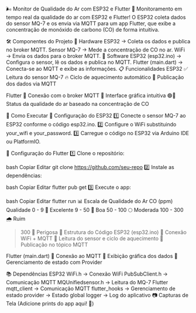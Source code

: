 🌬️ Monitor de Qualidade do Ar com ESP32 e Flutter 📱
Monitoramento em tempo real da qualidade do ar com ESP32 e Flutter! O ESP32 coleta dados do sensor MQ-7 e os envia via MQTT para um app Flutter, que exibe a concentração de monóxido de carbono (CO) de forma intuitiva.

🛠️ Componentes do Projeto
🧰 Hardware
ESP32 → Coleta os dados e publica no broker MQTT.
Sensor MQ-7 → Mede a concentração de CO no ar.
WiFi → Envia os dados para o broker MQTT.
📱 Software
ESP32 (esp32.ino) → Configura o sensor, lê os dados e publica no MQTT.
Flutter (main.dart) → Conecta-se ao MQTT e exibe as informações.
📋 Funcionalidades
ESP32
✅ Leitura do sensor MQ-7
🔥 Ciclo de aquecimento automático
📡 Publicação dos dados via MQTT

Flutter
📶 Conexão com o broker MQTT
🎨 Interface gráfica intuitiva
🟢🔴 Status da qualidade do ar baseado na concentração de CO

🚀 Como Executar
🔧 Configuração do ESP32
1️⃣ Conecte o sensor MQ-7 ao ESP32 conforme o código esp32.ino.
2️⃣ Configure o WiFi substituindo your_wifi e your_password.
3️⃣ Carregue o código no ESP32 via Arduino IDE ou PlatformIO.

📲 Configuração do Flutter
1️⃣ Clone o repositório:

bash
Copiar
Editar
git clone https://github.com/seu-repo
2️⃣ Instale as dependências:

bash
Copiar
Editar
flutter pub get
3️⃣ Execute o app:

bash
Copiar
Editar
flutter run
📊 Escala de Qualidade do Ar
CO (ppm)	Qualidade
0 - 9	🌿 Excelente
9 - 50	🌱 Boa
50 - 100	🌕 Moderada
100 - 300	🌧️ Ruim
> 300	🔴 Perigosa
📄 Estrutura do Código
ESP32 (esp32.ino)
🔹 Conexão WiFi + MQTT
🔹 Leitura do sensor e ciclo de aquecimento
🔹 Publicação no tópico MQTT

Flutter (main.dart)
🔹 Conexão ao MQTT
🔹 Exibição gráfica dos dados
🔹 Gerenciamento de estado com Provider

📚 Dependências
ESP32
WiFi.h → Conexão WiFi
PubSubClient.h → Comunicação MQTT
MQUnifiedsensor.h → Leitura do MQ-7
Flutter
mqtt_client → Comunicação MQTT
flutter_hooks → Gerenciamento de estado
provider → Estado global
logger → Log do aplicativo
📷 Capturas de Tela
(Adicione prints do app aqui! 📸)

